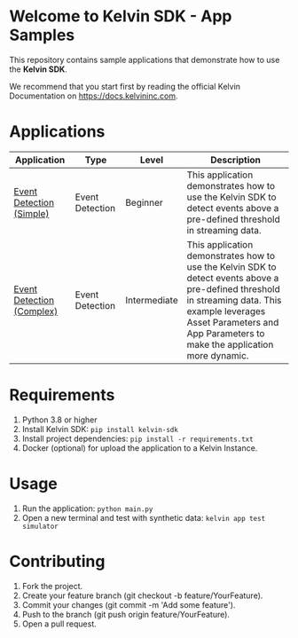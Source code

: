 
# Welcome to Kelvin SDK - App Samples
This repository contains sample applications that demonstrate how to use the **Kelvin SDK**. 

We recommend that you start first by reading the official Kelvin Documentation on https://docs.kelvininc.com.

# Applications

| Application | Type | Level | Description |
| ----------- | ---- | ----- | ----------- |
| [Event Detection (Simple)](event-detection-simple/) | Event Detection | Beginner | This application demonstrates how to use the Kelvin SDK to detect events above a pre-defined threshold in streaming data. |
| [Event Detection (Complex)](event-detection-complex/) | Event Detection | Intermediate | This application demonstrates how to use the Kelvin SDK to detect events above a pre-defined threshold in streaming data. This example leverages Asset Parameters and App Parameters to make the application more dynamic. |

# Requirements
1. Python 3.8 or higher
2. Install Kelvin SDK: `pip install kelvin-sdk`
3. Install project dependencies: `pip install -r requirements.txt`
4. Docker (optional) for upload the application to a Kelvin Instance.

# Usage
1. Run the application: `python main.py`
2. Open a new terminal and test with synthetic data: `kelvin app test simulator`

# Contributing
1. Fork the project.
2. Create your feature branch (git checkout -b feature/YourFeature).
3. Commit your changes (git commit -m 'Add some feature').
4. Push to the branch (git push origin feature/YourFeature).
5. Open a pull request.
